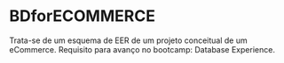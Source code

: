 # BDforECOMMERCE
Trata-se de um esquema de EER de um projeto conceitual de um eCommerce. Requisito para avanço no bootcamp: Database Experience.
